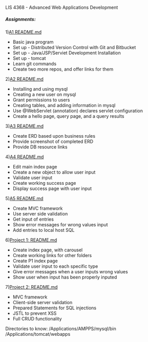 LIS 4368 - Advanced Web Applications Development

##### Assignments:

1)[A1 README.md](a1/README.md)

  * Basic java program
  * Set up - Distributed Version Control with Git and Bitbucket
  * Set up - Java/JSP/Serviet Development Installation
  * Set up - tomcat
  * Learn git commands
  * Create two more repos, and offer links for them

2)[A2 README.md](a2/README.md)

  * Installing and using mysql
  * Creating a new user on mysql
  * Grant permissions to users
  * Creating tables, and adding information in mysql
  * Use @WebServlet (annotation) declares servlet configuration
  * Create a hello page, query page, and a query results

3)[A3 README.md](a3/README.md)

  * Create ERD based upon business rules
  * Provide screenshot of completed ERD
  * Provide DB resource links

4)[A4 README.md](a4/README.md)

  * Edit main index page
  * Create a new object to allow user input
  * Validate user input
  * Create working success page
  * Display success page with user input

5)[A5 README.md](a5/README.md)

  * Create MVC framework
  * Use server side validation
  * Get input of entries
  * Show error messages for wrong values input
  * Add entries to local host SQL
  

6)[Project 1: README.md](project1/README.md)

  * Create index page, with carousel
  * Create working links for other folders
  * Create P1 index page
  * Validate user input to each specific type
  * Give error messages when a user inputs wrong values
  * Show user when input has been properly inputed

7)[Project 2: README.md](project2/README.md)

  * MVC framework
  * Client-side server validation
  * Prepared Statements for SQL injections
  * JSTL to prevent XSS
  * Full CRUD functionality

Directories to know:
/Applications/AMPPS/mysql/bin
/Applications/tomcat/webapps
